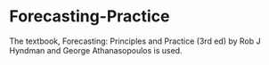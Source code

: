 # Forecasting-Practice
The textbook, Forecasting: Principles and Practice (3rd ed) by Rob J Hyndman and George Athanasopoulos is used.
